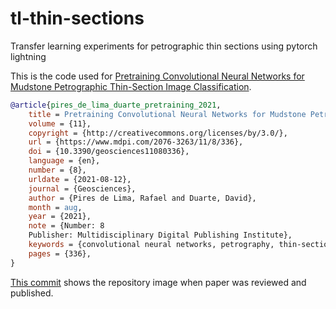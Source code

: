# tl-thin-sections
Transfer learning experiments for petrographic thin sections using pytorch lightning

This is the code used for [Pretraining Convolutional Neural Networks for Mudstone Petrographic Thin-Section Image Classification](https://www.mdpi.com/2076-3263/11/8/336).  

```bibtex
@article{pires_de_lima_duarte_pretraining_2021,
	title = Pretraining Convolutional Neural Networks for Mudstone Petrographic Thin-Section Image Classification,
	volume = {11},
	copyright = {http://creativecommons.org/licenses/by/3.0/},
	url = {https://www.mdpi.com/2076-3263/11/8/336},
	doi = {10.3390/geosciences11080336},
	language = {en},
	number = {8},
	urldate = {2021-08-12},
	journal = {Geosciences},
	author = {Pires de Lima, Rafael and Duarte, David},
	month = aug,
	year = {2021},
	note = {Number: 8
	Publisher: Multidisciplinary Digital Publishing Institute},
	keywords = {convolutional neural networks, petrography, thin-section images, transfer learning},
	pages = {336},
}
```
[This commit](https://github.com/raplima/tl-thin-sections/tree/d82bee0e72503522592c629068690e07ffd50414) shows the repository image when paper was reviewed and published. 
